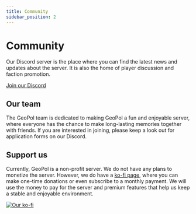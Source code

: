 ```yaml
---
title: Community
sidebar_position: 2
---
```

# Community  

Our Discord server is the place where you can find the latest news and updates about the server. It is also the home of player discussion and faction promotion.  

[Join our Discord](https://discord.geopolmc.org)


## Our team

The GeoPol team is dedicated to making GeoPol a fun and enjoyable server, where everyone has the chance to make long-lasting memories together with friends. If you are interested in joining, please keep a look out for application forms on our Discord.

## Support us

Currently, GeoPol is a non-profit server. We do not have any plans to monetize the server. However, we do have a [ko-fi page](https://ko-fi.com/geopolmc), where you can make one-time donations or even subscribe to a monthly payment. We will use the money to pay for the server and premium features that help us keep a stable and enjoyable environment.

[![Our ko-fi](https://ko-fi.com/img/githubbutton_sm.svg)](https://ko-fi.com/geopolmc)
